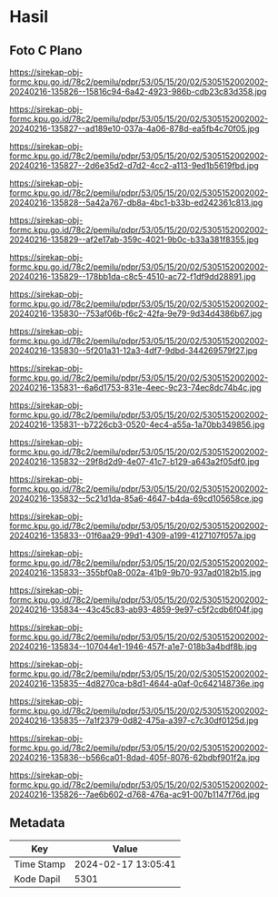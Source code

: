 # Hasil

## Foto C Plano

https://sirekap-obj-formc.kpu.go.id/78c2/pemilu/pdpr/53/05/15/20/02/5305152002002-20240216-135826--15816c94-6a42-4923-986b-cdb23c83d358.jpg

https://sirekap-obj-formc.kpu.go.id/78c2/pemilu/pdpr/53/05/15/20/02/5305152002002-20240216-135827--ad189e10-037a-4a06-878d-ea5fb4c70f05.jpg

https://sirekap-obj-formc.kpu.go.id/78c2/pemilu/pdpr/53/05/15/20/02/5305152002002-20240216-135827--2d6e35d2-d7d2-4cc2-a113-9ed1b5619fbd.jpg

https://sirekap-obj-formc.kpu.go.id/78c2/pemilu/pdpr/53/05/15/20/02/5305152002002-20240216-135828--5a42a767-db8a-4bc1-b33b-ed242361c813.jpg

https://sirekap-obj-formc.kpu.go.id/78c2/pemilu/pdpr/53/05/15/20/02/5305152002002-20240216-135829--af2e17ab-359c-4021-9b0c-b33a381f8355.jpg

https://sirekap-obj-formc.kpu.go.id/78c2/pemilu/pdpr/53/05/15/20/02/5305152002002-20240216-135829--178bb1da-c8c5-4510-ac72-f1df9dd28891.jpg

https://sirekap-obj-formc.kpu.go.id/78c2/pemilu/pdpr/53/05/15/20/02/5305152002002-20240216-135830--753af06b-f6c2-42fa-9e79-9d34d4386b67.jpg

https://sirekap-obj-formc.kpu.go.id/78c2/pemilu/pdpr/53/05/15/20/02/5305152002002-20240216-135830--5f201a31-12a3-4df7-9dbd-344269579f27.jpg

https://sirekap-obj-formc.kpu.go.id/78c2/pemilu/pdpr/53/05/15/20/02/5305152002002-20240216-135831--6a6d1753-831e-4eec-9c23-74ec8dc74b4c.jpg

https://sirekap-obj-formc.kpu.go.id/78c2/pemilu/pdpr/53/05/15/20/02/5305152002002-20240216-135831--b7226cb3-0520-4ec4-a55a-1a70bb349856.jpg

https://sirekap-obj-formc.kpu.go.id/78c2/pemilu/pdpr/53/05/15/20/02/5305152002002-20240216-135832--29f8d2d9-4e07-41c7-b129-a643a2f05df0.jpg

https://sirekap-obj-formc.kpu.go.id/78c2/pemilu/pdpr/53/05/15/20/02/5305152002002-20240216-135832--5c21d1da-85a6-4647-b4da-69cd105658ce.jpg

https://sirekap-obj-formc.kpu.go.id/78c2/pemilu/pdpr/53/05/15/20/02/5305152002002-20240216-135833--01f6aa29-99d1-4309-a199-4127107f057a.jpg

https://sirekap-obj-formc.kpu.go.id/78c2/pemilu/pdpr/53/05/15/20/02/5305152002002-20240216-135833--355bf0a8-002a-41b9-9b70-937ad0182b15.jpg

https://sirekap-obj-formc.kpu.go.id/78c2/pemilu/pdpr/53/05/15/20/02/5305152002002-20240216-135834--43c45c83-ab93-4859-9e97-c5f2cdb6f04f.jpg

https://sirekap-obj-formc.kpu.go.id/78c2/pemilu/pdpr/53/05/15/20/02/5305152002002-20240216-135834--107044e1-1946-457f-a1e7-018b3a4bdf8b.jpg

https://sirekap-obj-formc.kpu.go.id/78c2/pemilu/pdpr/53/05/15/20/02/5305152002002-20240216-135835--4d8270ca-b8d1-4644-a0af-0c642148736e.jpg

https://sirekap-obj-formc.kpu.go.id/78c2/pemilu/pdpr/53/05/15/20/02/5305152002002-20240216-135835--7a1f2379-0d82-475a-a397-c7c30df0125d.jpg

https://sirekap-obj-formc.kpu.go.id/78c2/pemilu/pdpr/53/05/15/20/02/5305152002002-20240216-135836--b566ca01-8dad-405f-8076-62bdbf901f2a.jpg

https://sirekap-obj-formc.kpu.go.id/78c2/pemilu/pdpr/53/05/15/20/02/5305152002002-20240216-135826--7ae6b602-d768-476a-ac91-007b1147f76d.jpg


## Metadata

| Key        | Value               |
| ---------- | ------------------- |
| Time Stamp | 2024-02-17 13:05:41 |
| Kode Dapil | 5301                |



